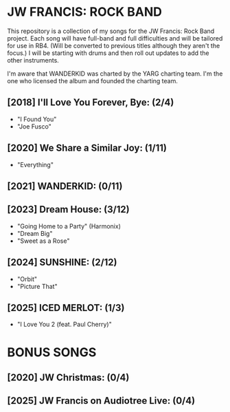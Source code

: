 # JW FRANCIS: ROCK BAND

This repository is a collection of my songs for the JW Francis: Rock Band project.
Each song will have full-band and full difficulties and will be tailored for use in RB4. (Will be converted to previous titles although they aren't the focus.)
I will be starting with drums and then roll out updates to add the other instruments.

I'm aware that WANDERKID was charted by the YARG charting team. I'm the one who licensed the album and founded the charting team. 

## [2018] I'll Love You Forever, Bye: (2/4)
* "I Found You"
* "Joe Fusco"
## [2020] We Share a Similar Joy: (1/11)
* "Everything"
## [2021] WANDERKID: (0/11)
## [2023] Dream House: (3/12)
* "Going Home to a Party" (Harmonix)
* "Dream Big"
* "Sweet as a Rose"
## [2024] SUNSHINE: (2/12)
* "Orbit"
* "Picture That" 
## [2025] ICED MERLOT: (1/3)
* "I Love You 2 (feat. Paul Cherry)"
# BONUS SONGS
## [2020] JW Christmas: (0/4)
## [2025] JW Francis on Audiotree Live: (0/4)
